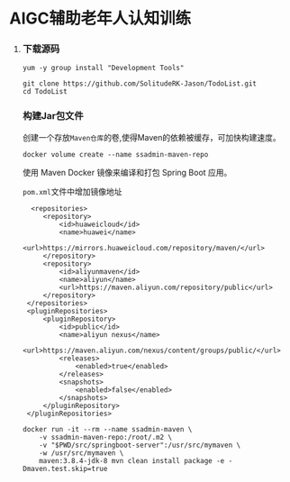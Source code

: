 # AIGC辅助老年人认知训练

1. ### 下载源码

   

   ```
   yum -y group install "Development Tools"
   ```

   

   ```
   git clone https://github.com/SolitudeRK-Jason/TodoList.git
   cd TodoList
   ```

   

   ### **构建Jar包文件**

   

   创建一个存放`Maven仓库`的卷,使得Maven的依赖被缓存，可加快构建速度。

   ```
   docker volume create --name ssadmin-maven-repo
   ```

   

   使用 Maven Docker 镜像来编译和打包 Spring Boot 应用。

   `pom.xml`文件中增加镜像地址

   ```
     <repositories>
   		<repository>
   			<id>huaweicloud</id>
   			<name>huawei</name>
   			<url>https://mirrors.huaweicloud.com/repository/maven/</url>
   		</repository>
   		<repository>
   			<id>aliyunmaven</id>
   			<name>aliyun</name>
   			<url>https://maven.aliyun.com/repository/public</url>
   		</repository>
   	</repositories>
   	<pluginRepositories>
   		<pluginRepository>
   			<id>public</id>
   			<name>aliyun nexus</name>
   			<url>https://maven.aliyun.com/nexus/content/groups/public/</url>
   			<releases>
   				<enabled>true</enabled>
   			</releases>
   			<snapshots>
   				<enabled>false</enabled>
   			</snapshots>
   		</pluginRepository>
   	</pluginRepositories>
   ```

   

   ```
   docker run -it --rm --name ssadmin-maven \
       -v ssadmin-maven-repo:/root/.m2 \
       -v "$PWD/src/springboot-server":/usr/src/mymaven \
       -w /usr/src/mymaven \
       maven:3.8.4-jdk-8 mvn clean install package -e -Dmaven.test.skip=true
   ```

